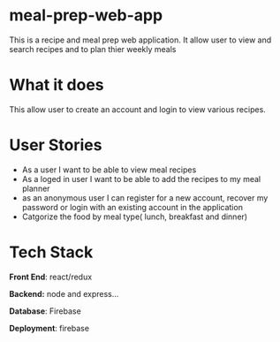 # meal-prep-web-app

This is a recipe and meal prep web application. It allow user to view and search recipes and to plan thier weekly meals

# What it does

This allow user to create an account and login to view various recipes.  

# User Stories 
- As a user I want to be able to view meal recipes
- As a loged in user I want to be able to add the recipes to my meal planner
- as an anonymous user I can register for a new account, recover my password or login with an existing account in the application
- Catgorize the food by meal type( lunch, breakfast and dinner)

# Tech Stack 
**Front End**: react/redux 

**Backend:** node and express... 

**Database**: Firebase 

**Deployment**: firebase